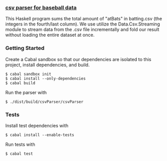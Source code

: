 ### [csv parser for baseball data](http://howistart.org/posts/haskell/1)

This Haskell program sums the total amount of "atBats" in batting.csv (the integers in the fourth/last column). We use utilize the Data.Csv.Streaming module to stream data from the .csv file incrementally and fold our result without loading the entire dataset at once.

### Getting Started

Create a Cabal sandbox so that our dependencies are isolated to this project, install dependencies, and build. 

    $ cabal sandbox init
    $ cabal install --only-dependencies
    $ cabal build

Run the parser with

    $ ./dist/build/csvParser/csvParser

### Tests

Install test dependencies with

    $ cabal install --enable-tests

Run tests with 

    $ cabal test